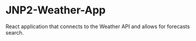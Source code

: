 # JNP2-Weather-App
React application that connects to the Weather API and allows for forecasts search.
